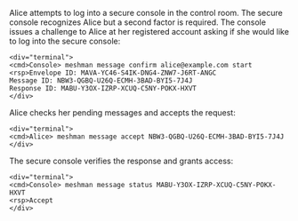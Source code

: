 
Alice attempts to log into a secure console in the control room. The secure console recognizes 
Alice but a second factor is required. The console issues a challenge to Alice at her
registered account asking if she would like to log into the secure console:


~~~~
<div="terminal">
<cmd>Console> meshman message confirm alice@example.com start
<rsp>Envelope ID: MAVA-YC46-S4IK-DNG4-ZNW7-J6RT-ANGC
Message ID: NBW3-QGBQ-U26Q-ECMH-3BAD-BYI5-7J4J
Response ID: MABU-Y3OX-IZRP-XCUQ-C5NY-POKX-HXVT
</div>
~~~~

Alice checks her pending messages and accepts the request:


~~~~
<div="terminal">
<cmd>Alice> meshman message accept NBW3-QGBQ-U26Q-ECMH-3BAD-BYI5-7J4J
</div>
~~~~

The secure console verifies the response and grants access:


~~~~
<div="terminal">
<cmd>Console> meshman message status MABU-Y3OX-IZRP-XCUQ-C5NY-POKX-HXVT
<rsp>Accept
</div>
~~~~

